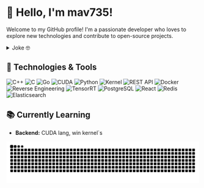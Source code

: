 # 👋 Hello, I'm mav735!

Welcome to my GitHub profile! I'm a passionate developer who loves to explore new technologies and contribute to open-source projects.

<details>
<summary>Joke 🤓</summary>

<details>
<summary>Try this</summary>

 <details>
 <summary>The other one</summary>

   <details>
   <summary>Ok, here it is</summary>
   <p align="center" width="100%">
    <img src="https://readme-jokes.vercel.app/api?bgColor=%2300ff0000&borderColor=%2336362f" alt="Jokes Card" />
   </p>
   </details>
 </details>
</details>
</details>

## 🔧 Technologies & Tools

![C++](https://img.shields.io/badge/C++-00599C?style=flat-square&logo=c%2B%2B&logoColor=white)
![C](https://img.shields.io/badge/C-555555?style=flat-square&logo=c&logoColor=white)
![Go](https://img.shields.io/badge/Go-00ADD8?style=flat-square&logo=go&logoColor=white)
![CUDA](https://img.shields.io/badge/CUDA-7610F2?style=flat-square&logo=nvidia&logoColor=white)
![Python](https://img.shields.io/badge/Python-3776AB?style=flat-square&logo=python&logoColor=white)
![Kernel](https://img.shields.io/badge/Kernel--Mode-000000?style=flat-square&logo=linux&logoColor=white)
![REST API](https://img.shields.io/badge/REST_API-61DAFB?style=flat-square&logo=rest-api&logoColor=black)
![Docker](https://img.shields.io/badge/Docker-2496ED?style=flat-square&logo=docker&logoColor=white)
![Reverse Engineering](https://img.shields.io/badge/Reverse_Engineering-FF6C37?style=flat-square&logo=ida&logoColor=white)
![TensorRT](https://img.shields.io/badge/TensorRT-76B900?style=flat-square&logo=nvidia&logoColor=white)
![PostgreSQL](https://img.shields.io/badge/PostgreSQL-336791?style=flat-square&logo=postgresql&logoColor=white)
![React](https://img.shields.io/badge/React-61DAFB?style=flat-square&logo=react&logoColor=black)
![Redis](https://img.shields.io/badge/Redis-DC382D?style=flat-square&logo=redis&logoColor=white)
![Elasticsearch](https://img.shields.io/badge/Elasticsearch-005571?style=flat-square&logo=elasticsearch&logoColor=white)

## 📚 Currently Learning

- **Backend:** CUDA lang, win kernel`s


![Snake animation](https://github.com/mav735/mav735/blob/output/github-contribution-grid-snake-dark.svg)



